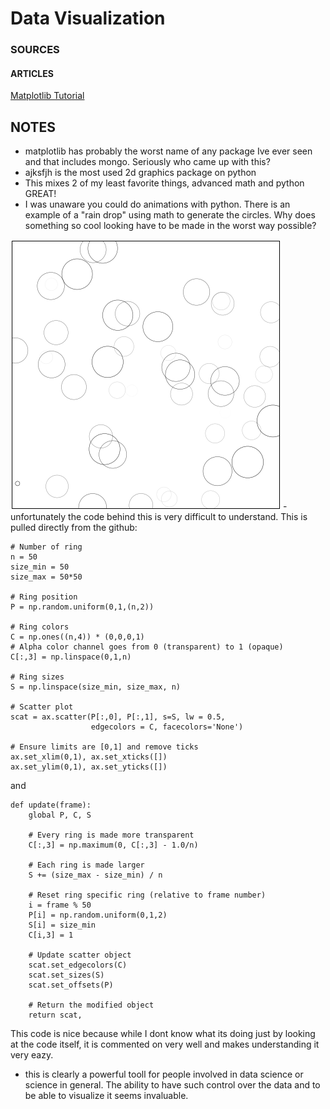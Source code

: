 # Data Visualization

### SOURCES

[]()
[]()
[]()

#### ARTICLES
[Matplotlib Tutorial](https://github.com/rougier/matplotlib-tutorial)
[]()
[]()

## NOTES

- matplotlib has probably the worst name of any package Ive ever seen and that includes mongo. Seriously who came up with this?
- ajksfjh is the most used 2d graphics package on python
- This mixes 2 of my least favorite things, advanced math and python GREAT!
- I was unaware you could do animations with python. There is an example of a "rain drop" using math to generate the circles. Why does something so cool looking have to be made in the worst way possible?
<img src='images/rain.gif'>
- unfortunately the code behind this is very difficult to understand. This is pulled directly from the github: 

```
# Number of ring
n = 50
size_min = 50
size_max = 50*50

# Ring position
P = np.random.uniform(0,1,(n,2))

# Ring colors
C = np.ones((n,4)) * (0,0,0,1)
# Alpha color channel goes from 0 (transparent) to 1 (opaque)
C[:,3] = np.linspace(0,1,n)

# Ring sizes
S = np.linspace(size_min, size_max, n)

# Scatter plot
scat = ax.scatter(P[:,0], P[:,1], s=S, lw = 0.5,
                  edgecolors = C, facecolors='None')

# Ensure limits are [0,1] and remove ticks
ax.set_xlim(0,1), ax.set_xticks([])
ax.set_ylim(0,1), ax.set_yticks([])

```
and 

```
def update(frame):
    global P, C, S

    # Every ring is made more transparent
    C[:,3] = np.maximum(0, C[:,3] - 1.0/n)

    # Each ring is made larger
    S += (size_max - size_min) / n

    # Reset ring specific ring (relative to frame number)
    i = frame % 50
    P[i] = np.random.uniform(0,1,2)
    S[i] = size_min
    C[i,3] = 1

    # Update scatter object
    scat.set_edgecolors(C)
    scat.set_sizes(S)
    scat.set_offsets(P)

    # Return the modified object
    return scat,

```

This code is nice because while I dont know what its doing just by looking at the code itself, it is commented on very well and makes understanding it very eazy. 
- this is clearly a powerful tooll for people involved in data science or science in general. The ability to have such control over the data and to be able to visualize it seems invaluable.
